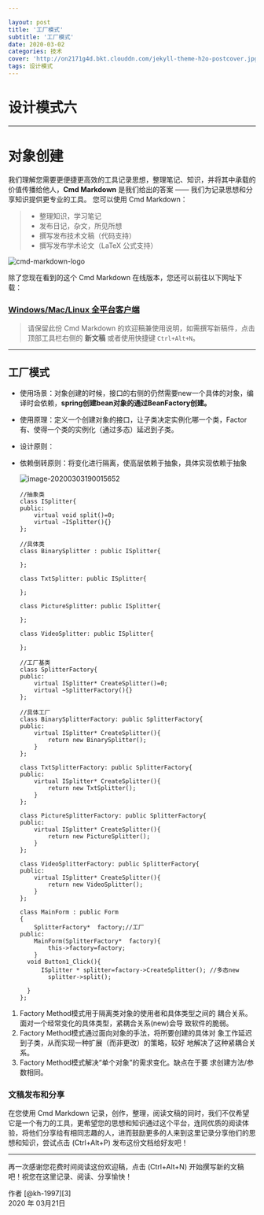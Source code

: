 ```yaml
---

layout: post
title: '工厂模式'
subtitle: '工厂模式'
date: 2020-03-02
categories: 技术
cover: 'http://on2171g4d.bkt.clouddn.com/jekyll-theme-h2o-postcover.jpg'
tags: 设计模式﻿
---
```


# 设计模式六

------

# 对象创建

我们理解您需要更便捷更高效的工具记录思想，整理笔记、知识，并将其中承载的价值传播给他人，**Cmd Markdown** 是我们给出的答案 —— 我们为记录思想和分享知识提供更专业的工具。 您可以使用 Cmd Markdown：

> * 整理知识，学习笔记
> * 发布日记，杂文，所见所想
> * 撰写发布技术文稿（代码支持）
> * 撰写发布学术论文（LaTeX 公式支持）

![cmd-markdown-logo](https://www.zybuluo.com/static/img/logo.png)

除了您现在看到的这个 Cmd Markdown 在线版本，您还可以前往以下网址下载：

### [Windows/Mac/Linux 全平台客户端](https://www.zybuluo.com/cmd/)

> 请保留此份 Cmd Markdown 的欢迎稿兼使用说明，如需撰写新稿件，点击顶部工具栏右侧的 <i class="icon-file"></i> **新文稿** 或者使用快捷键 `Ctrl+Alt+N`。

------

## 工厂模式

- 使用场景：对象创建的时候，接口的右侧的仍然需要new一个具体的对象，编译时会依赖，**spring创建bean对象的通过BeanFactory创建。**

- 使用原理：定义一个创建对象的接口，让子类决定实例化哪一个类，Factor有、使得一个类的实例化（通过多态）延迟到子类。

- 设计原则：

- 依赖倒转原则：将变化进行隔离，使高层依赖于抽象，具体实现依赖于抽象

  

  ![image-20200303190015652](C:\Users\Administrator\AppData\Roaming\Typora\typora-user-images\image-20200303190015652.png)

  ```
  //抽象类
  class ISplitter{
  public:
      virtual void split()=0;
      virtual ~ISplitter(){}
  };
  
  //具体类
  class BinarySplitter : public ISplitter{
      
  };
  
  class TxtSplitter: public ISplitter{
      
  };
  
  class PictureSplitter: public ISplitter{
      
  };
  
  class VideoSplitter: public ISplitter{
      
  };
  
  ```

  ```
  //工厂基类
  class SplitterFactory{
  public:
      virtual ISplitter* CreateSplitter()=0;
      virtual ~SplitterFactory(){}
  };
  
  //具体工厂
  class BinarySplitterFactory: public SplitterFactory{
  public:
      virtual ISplitter* CreateSplitter(){
          return new BinarySplitter();
      }
  };
  
  class TxtSplitterFactory: public SplitterFactory{
  public:
      virtual ISplitter* CreateSplitter(){
          return new TxtSplitter();
      }
  };
  
  class PictureSplitterFactory: public SplitterFactory{
  public:
      virtual ISplitter* CreateSplitter(){
          return new PictureSplitter();
      }
  };
  
  class VideoSplitterFactory: public SplitterFactory{
  public:
      virtual ISplitter* CreateSplitter(){
          return new VideoSplitter();
      }
  };
  ```

  ```
  class MainForm : public Form
  {
      SplitterFactory*  factory;//工厂
  public:
      MainForm(SplitterFactory*  factory){
          this->factory=factory;
      }
  	void Button1_Click(){
  		ISplitter * splitter=factory->CreateSplitter(); //多态new
          splitter->split();
  
  	}
  };
  ```

1. Factory Method模式用于隔离类对象的使用者和具体类型之间的 耦合关系。面对一个经常变化的具体类型，紧耦合关系(new)会导 致软件的脆弱。
2. Factory Method模式通过面向对象的手法，将所要创建的具体对 象工作延迟到子类，从而实现一种扩展（而非更改）的策略，较好 地解决了这种紧耦合关系。 
3. Factory Method模式解决“单个对象”的需求变化。缺点在于要 求创建方法/参数相同。

### 文稿发布和分享

在您使用 Cmd Markdown 记录，创作，整理，阅读文稿的同时，我们不仅希望它是一个有力的工具，更希望您的思想和知识通过这个平台，连同优质的阅读体验，将他们分享给有相同志趣的人，进而鼓励更多的人来到这里记录分享他们的思想和知识，尝试点击 <i class="icon-share"></i> (Ctrl+Alt+P) 发布这份文档给好友吧！

------

再一次感谢您花费时间阅读这份欢迎稿，点击 <i class="icon-file"></i> (Ctrl+Alt+N) 开始撰写新的文稿吧！祝您在这里记录、阅读、分享愉快！

作者 [@kh-1997][3]     
2020 年 03月21日    